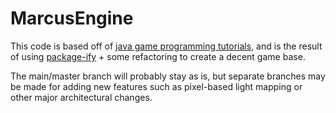 # MarcusEngine

This code is based off of [java game programming tutorials](https://github.com/marcdubs/java-game-programming-tutorials), and is the result of using [package-ify](https://github.com/marcdubs/package-ify) + some refactoring to create a decent game base.

The main/master branch will probably stay as is, but separate branches may be made for adding new features such as pixel-based light mapping or other major architectural changes.
